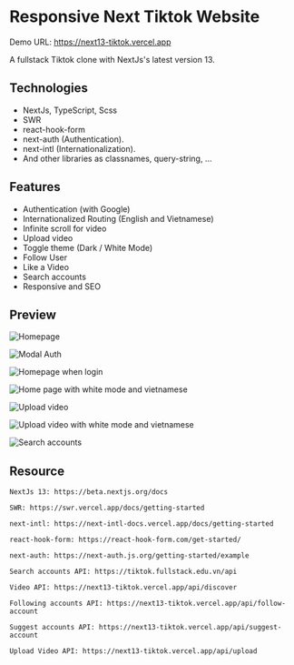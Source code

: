 # Responsive Next Tiktok Website

 Demo URL: https://next13-tiktok.vercel.app

 A fullstack Tiktok clone with NextJs's latest version 13.


## Technologies

- NextJs, TypeScript, Scss
- SWR
- react-hook-form
- next-auth (Authentication).
- next-intl (Internationalization).
- And other libraries as classnames, query-string, ...


## Features

- Authentication (with Google)
- Internationalized Routing (English and Vietnamese)
- Infinite scroll for video
- Upload video 
- Toggle theme (Dark / White Mode)
- Follow User
- Like a Video
- Search accounts
- Responsive and SEO


## Preview

![Homepage](https://user-images.githubusercontent.com/68579816/220102664-c7d8ebba-7be8-4faf-902f-fd398ca20002.png "Homepage")

![Modal Auth](https://user-images.githubusercontent.com/68579816/220102799-d41fffe2-f6f0-4956-83ba-0e17d4c9fe33.png "Modal Auth")

![Homepage when login](https://user-images.githubusercontent.com/68579816/220103059-803b325b-21bf-48ad-826f-c7a8f2becfa0.png "Homepage when login")

![Home page with white mode and vietnamese](https://user-images.githubusercontent.com/68579816/220100887-c65345b2-536d-4a5f-9d76-df3d2951bb3e.png "Home page with white mode and vietnamese")

![Upload video](https://user-images.githubusercontent.com/68579816/220103541-f9f6e9b8-d7d5-468c-8852-c43bbb9cb36c.png "Upload video")

![Upload video with white mode and vietnamese](https://user-images.githubusercontent.com/68579816/220103802-2903e92c-8554-4c6b-a81a-fe97d8d9e75b.png "Upload video with white mode and vietnamese")

![Search accounts](https://user-images.githubusercontent.com/68579816/220105569-2b7ff898-2fc6-49a4-aa96-d49529f3588a.png "Search accounts")


## Resource

    NextJs 13: https://beta.nextjs.org/docs

    SWR: https://swr.vercel.app/docs/getting-started
    
    next-intl: https://next-intl-docs.vercel.app/docs/getting-started
    
    react-hook-form: https://react-hook-form.com/get-started/
    
    next-auth: https://next-auth.js.org/getting-started/example

    Search accounts API: https://tiktok.fullstack.edu.vn/api
    
    Video API: https://next13-tiktok.vercel.app/api/discover
    
    Following accounts API: https://next13-tiktok.vercel.app/api/follow-account
    
    Suggest accounts API: https://next13-tiktok.vercel.app/api/suggest-account
    
    Upload Video API: https://next13-tiktok.vercel.app/api/upload
    

